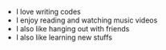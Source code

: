 - I love writing codes
- I enjoy reading and watching music videos
- I also like hanging out with friends
- I also like learning new stuffs
